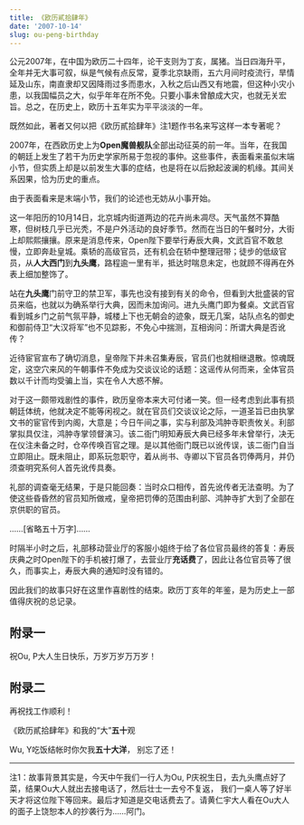 ```yaml
---
title: 《欧历貳拾肆年》
date: '2007-10-14'
slug: ou-peng-birthday
---
```


公元2007年，在中国为欧历二十四年，论干支则为丁亥，属猪。当日四海升平，全年并无大事可叙，纵是气候有点反常，夏季北京缺雨，五六月间时疫流行，旱情延及山东，南直隶却又因降雨过多而患水，入秋之后山西又有地震，但这种小灾小患，以我国幅员之大，似乎年年在所不免。只要小事未曾酿成大灾，也就无关宏旨。总之，在历史上，欧历十五年实为平平淡淡的一年。

既然如此，著者又何以把《欧历貳拾肆年》注1题作书名来写这样一本专著呢？

2007年，在西欧历史上为**Open魔兽舰队**全部出动征英的前一年。当年，在我国的朝廷上发生了若干为历史学家所易于忽视的事仲。这些事件，表面看来虽似末端小节，但实质上却是以前发生大事的症结，也是将在以后掀起波澜的机缘。其间关系因果，恰为历史的重点。

由于表面看来是末端小节，我们的论述也无妨从小事开始。

这一年阳历的10月14日，北京城内街道两边的花卉尚未凋尽。天气虽然不算酷寒，但树枝几乎已光秃，不是户外活动的良好季节。然而在当日的午餐时分，大街上却熙熙攘攘。原来是消息传来，Open陛下要举行寿辰大典，文武百官不敢怠慢，立即奔赴皇城。乘轿的高级官员，还有机会在轿中整理冠带；徒步的低级官员，从**人大西门**到**九头鹰**，路程逾一里有半，抵达时喘息未定，也就顾不得再在外表上细加整饰了。

站在**九头鹰**门前守卫的禁卫军，事先也没有接到有关的命令，但看到大批盛装的官员来临，也就以为确系举行大典，因而未加询问。进九头鹰门即为餐桌。文武百官看到城乡门之前气氛平静，城楼上下也无朝会的迹象，既无几案，站队点名的御史和御前侍卫“大汉将军”也不见踪影，不免心中揣测，互相询问：所谓大典是否讹传？

近待宦官宣布了确切消息，皇帝陛下并未召集寿辰，官员们也就相继退散。惊魂既定，这空穴来风的午朝事件不免成为交谈议论的话题：这谣传从何而来，全体官员数以千计而均受骗上当，实在令人大惑不解。

对于这一颇带戏剧性的事件，欧历皇帝本来大可付诸一笑。但一经考虑到此事有损朝廷体统，他就决定不能等闲视之。就在官员们交谈议论之际，一道圣旨已由执掌文书的宦官传到内阁，大意是；今日午间之事，实与利部及鸿肿寺职责攸关。利部掌拟具仅注，鸿肿寺掌领督演习。该二衙门明知寿辰大典已经多年未曾举行，决无在仪注未备之时，仓卒传唤百官之理。是以其他衙门既已以讹传误，该二衙门自当立即阻止。既未阻止，即系玩忽职守，着从尚书、寺卿以下官员各罚俸两月，并仍须查明究系何人首先讹传具奏。

礼部的调查毫无结果，于是只能回奏：当时众口相传，首先讹传者无法查明。为了使这些昏昏然的官员知所做戒，皇帝把罚俸的范围由利部、鸿肿寺扩大到了全部在京供职的官员。

……\[省略五十万字\]……

时隔半小时之后，礼部移动营业厅的客服小姐终于给了各位官员最终的答复：寿辰庆典之时Open陛下的手机被打爆了，去营业厅**充话费**了，因此让各位官员等了很久，而事实上，寿辰大典的通知时没有错的。

因此我们的故事只好在这里作喜剧性的结束。欧历丁亥年的年鉴，是为历史上一部值得庆祝的总记录。

## 附录一

祝Ou, P大人生日快乐，万岁万岁万万岁！

## 附录二

再祝找工作顺利！

《欧历貳拾肆年》和我的“大”**五十**观

Wu, Y吃饭结帐时你欠我**五十大洋**， 别忘了还！

---

注1：故事背景其实是，今天中午我们一行人为Ou, P庆祝生日，去九头鹰点好了菜，结果Ou大人就出去接电话了，然后壮士一去兮不复返， 我们一桌人等了好半天才将这位陛下等回来。最后才知道是交电话费去了。请黄仁宇大人看在Ou大人的面子上饶恕本人的抄袭行为……阿门。

